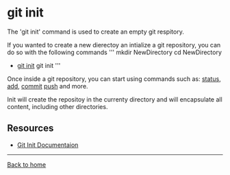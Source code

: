 # git init

The 'git init' command is used to create an empty git respitory.

If you wanted to create a new dierectoy an intialize a git repository, you can do so with the following commands
'''
mkdir NewDirectory
cd NewDirectory
 - [git init](./commands/Init.md)
git init
'''

Once inside a git repository, you can start using commands such as:
[status](./Status.md),
[add](./Add.md),
[commit](./Commit)
[push](./Push.md)
and more.

Init will create the repositoy in the currenty directory and will encapsulate all content, including other directories.

## Resources

 - [Git Init Documentaion](https://git-scm.com/docs/git-init)

 ---

 [Back to home](../README.md)